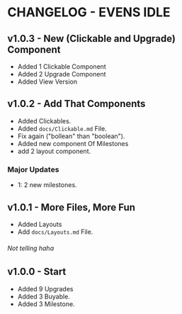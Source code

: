 # CHANGELOG - EVENS IDLE
## v1.0.3 - New (Clickable and Upgrade) Component
- Added 1 Clickable Component
- Added 2 Upgrade Component
- Added View Version
## v1.0.2 - Add That Components

- Added Clickables.
- Added `docs/Clickable.md` File.
- Fix again ("bollean" than "boolean").
- Added new component Of Milestones
- add 2 layout component.
### Major Updates
- 1: 2 new milestones.

## v1.0.1 - More Files, More Fun

- Added Layouts
- Add `docs/Layouts.md` File.

###### Not telling haha

## v1.0.0 - Start

- Added 9 Upgrades
- Added 3 Buyable.
- Added 3 Milestone.
